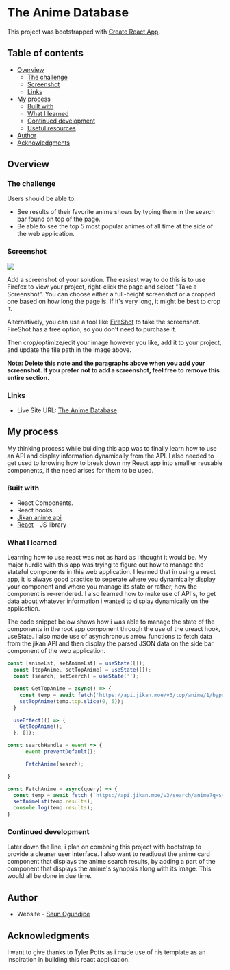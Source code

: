# The Anime Database

This project was bootstrapped with [Create React App](https://github.com/facebook/create-react-app).


## Table of contents

- [Overview](#overview)
  - [The challenge](#the-challenge)
  - [Screenshot](#screenshot)
  - [Links](#links)
- [My process](#my-process)
  - [Built with](#built-with)
  - [What I learned](#what-i-learned)
  - [Continued development](#continued-development)
  - [Useful resources](#useful-resources)
- [Author](#author)
- [Acknowledgments](#acknowledgments)

## Overview

### The challenge

Users should be able to:

- See results of their favorite anime shows by typing them in the search bar found on top of the page.
- Be able to see the top 5 most popular animes of all time at the side of the web application.

### Screenshot

![](./screenshot.jpg)

Add a screenshot of your solution. The easiest way to do this is to use Firefox to view your project, right-click the page and select "Take a Screenshot". You can choose either a full-height screenshot or a cropped one based on how long the page is. If it's very long, it might be best to crop it.

Alternatively, you can use a tool like [FireShot](https://getfireshot.com/) to take the screenshot. FireShot has a free option, so you don't need to purchase it. 

Then crop/optimize/edit your image however you like, add it to your project, and update the file path in the image above.

**Note: Delete this note and the paragraphs above when you add your screenshot. If you prefer not to add a screenshot, feel free to remove this entire section.**

### Links

- Live Site URL: [The Anime Database](https://kind-clarke-42ccaa.netlify.app)

## My process

My thinking process while building this app was to finally learn how to use an API and display information dynamically from the API. I also needed to get used to knowing how to break down my React app into smalller reusable  components, if the need arises for them to be used.

### Built with

- React Components.
- React hooks.
- [Jikan anime api](https://jikan.moe/)
- [React](https://reactjs.org/) - JS library

### What I learned

Learning how to use react was not as hard as i thought it would be. My major hurdle with this app was trying to figure out how to manage the stateful components in this web application. I learned that in using a react app, it is always good practice to seperate where you dynamically display your component and where you manage its state or rather, how the component is re-rendered. I also learned how to make use of API's, to get data about whatever information i wanted to display dynamically on the application.

The code snippet below shows how i was able to manage the state of the components in the root app component through the use of the ureact hook, useState.
I also made use of asynchronous arrow functions to fetch data from the jikan API and then display the parsed JSON data on the side bar component of the web application.

```js
const [animeLst, setAnimeLst] = useState([]);
  const [topAnime, setTopAnime] = useState([]);
  const [search, setSearch] = useState('');

  const GetTopAnime = async() => {
    const temp = await fetch('https://api.jikan.moe/v3/top/anime/1/bypopularity').then((res) => res.json());
    setTopAnime(temp.top.slice(0, 5));
  }

  useEffect(() => {
    GetTopAnime();
  }, []);

const searchHandle = event => {
      event.preventDefault();

      FetchAnime(search);

}

const FetchAnime = async(query) => {
  const temp = await fetch (`https://api.jikan.moe/v3/search/anime?q=${query}&order_by=title&sort=asc&limit=12`).then((res) => res.json());
  setAnimeLst(temp.results);
  console.log(temp.results);
}
```


### Continued development

Later down the line, i plan on combning this project with bootstrap to provide a cleaner user interface. I also want to readjuust the anime card component that displays the anime search results, by adding a part of the component that displays the anime's synopsis along with its image. This would all be done in due time.




## Author

- Website - [Seun Ogundipe](https://www.your-site.com)



## Acknowledgments

I want to give thanks to Tyler Potts as i made use of his template as an inspiration in building this react application.
